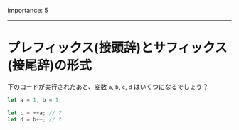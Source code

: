 importance: 5

---

# プレフィックス(接頭辞)とサフィックス(接尾辞)の形式

下のコードが実行されたあと、変数 `a`, `b`, `c`, `d` はいくつになるでしょう？

```js
let a = 1, b = 1;

let c = ++a; // ?
let d = b++; // ?
```
